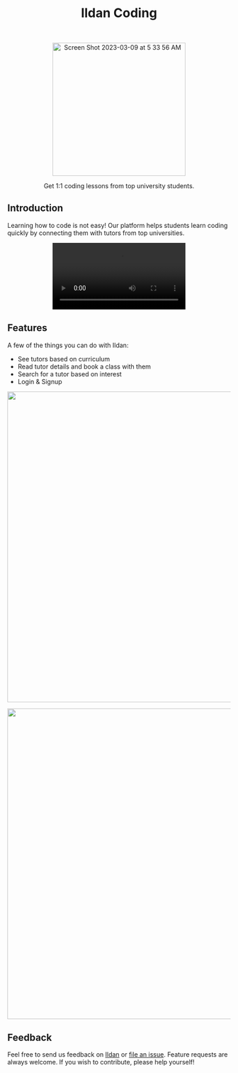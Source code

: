 <h1 align="center"> Ildan Coding </h1> <br>
<p align="center">
  <a href="#">
<img width="300" alt="Screen Shot 2023-03-09 at 5 33 56 AM" src="https://github.com/mslee300/ildan/assets/55467050/c621e6f2-a6e8-4d39-b01d-5f40025287d7">
  </a>
</p>

<p align="center"> 
Get 1:1 coding lessons from top university students. 
</p>

## Introduction

Learning how to code is not easy! Our platform helps students learn coding quickly by connecting them with tutors from top universities.

<div align="center">
  <video src="https://github.com/mslee300/grandma-ai/assets/55467050/2146155d-6451-4daa-969d-f109f95756cc" />
</div>

## Features

A few of the things you can do with Ildan:

* See tutors based on curriculum
* Read tutor details and book a class with them
* Search for a tutor based on interest
* Login & Signup

<p align="center">
  <img src = "https://github.com/mslee300/ildan/assets/55467050/49884909-c785-44bd-9a65-dea7e0a3e8a2" width=700> 
</p> 

<p align="center"> 
  <img src = "https://github.com/mslee300/ildan/assets/55467050/3a4f4082-0799-435f-9bbb-8135105bfbaa" width=700> 
</p>

## Feedback

Feel free to send us feedback on [Ildan](mailto:minseok30086@gmail.com) or [file an issue](https://github.com/mslee300/ildan/issues). Feature requests are always welcome. If you wish to contribute, please help yourself!
